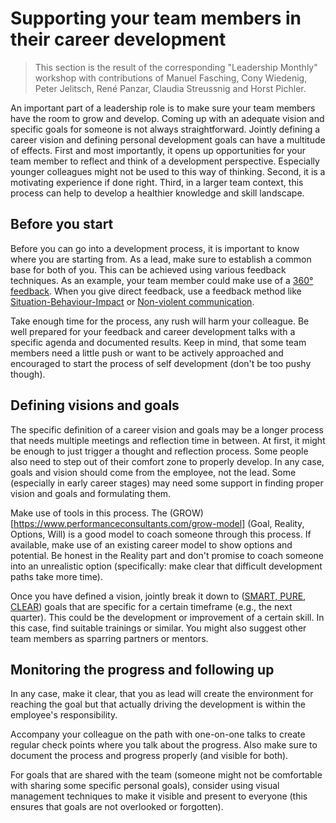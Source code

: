 # Supporting your team members in their career development

 > This section is the result of the corresponding "Leadership Monthly" workshop with contributions of Manuel Fasching, Cony Wiedenig, Peter Jelitsch, René Panzar, Claudia Streussnig and Horst Pichler.

An important part of a leadership role is to make sure your team members have the room to grow and develop. Coming up with an adequate vision and specific goals for someone is not always straightforward.
Jointly defining a career vision and defining personal development goals can have a multitude of effects. First and most importantly, it opens up opportunities for your team member to reflect and think of a development perspective. Especially younger colleagues might not be used to this way of thinking. Second, it is a motivating experience if done right. Third, in a larger team context, this process can help to develop a healthier knowledge and skill landscape. 

## Before you start
Before you can go into a development process, it is important to know where you are starting from. As a lead, make sure to establish a common base for both of you. This can be achieved using various feedback techniques. As an example, your team member could make use of a [360° feedback](https://en.wikipedia.org/wiki/360-degree_feedback). When you give direct feedback, use a feedback method like [Situation-Behaviour-Impact](https://www.mindtools.com/pages/article/situation-behavior-impact-feedback.htm) or [Non-violent communication](https://positivepsychology.com/non-violent-communication/).

Take enough time for the process, any rush will harm your colleague. Be well prepared for your feedback and career development talks with a specific agenda and documented results. Keep in mind, that some team members need a little push or want to be actively approached and encouraged to start the process of self development (don't be too pushy though).

## Defining visions and goals
The specific definition of a career vision and goals may be a longer process that needs multiple meetings and reflection time in between. At first, it might be enough to just trigger a thought and reflection process. Some people also need to step out of their comfort zone to properly develop. In any case, goals and vision should come from the employee, not the lead. Some (especially in early career stages) may need some support in finding proper vision and goals and formulating them. 

Make use of tools in this process. The (GROW)[https://www.performanceconsultants.com/grow-model] (Goal, Reality, Options, Will) is a good model to coach someone through this process. If available, make use of an existing career model to show options and potential. Be honest in the Reality part and don't promise to coach someone into an unrealistic option (specifically: make clear that difficult development paths take more time). 

Once you have defined a vision, jointly break it down to ([SMART, PURE, CLEAR](../Readme.md#goals-smart-pure-clear)) goals that are specific for a certain timeframe (e.g., the next quarter). This could be the development or improvement of a certain skill. In this case, find suitable trainings or similar. You might also suggest other team members as sparring partners or mentors.

## Monitoring the progress and following up

In any case, make it clear, that you as lead will create the environment for reaching the goal but that actually driving the development is within the employee's responsibility. 

Accompany your colleague on the path with one-on-one talks to create regular check points where you talk about the progress. Also make sure to document the process and progress properly (and visible for both).

For goals that are shared with the team (someone might not be comfortable with sharing some specific personal goals), consider using visual management techniques to make it visible and present to everyone (this ensures that goals are not overlooked or forgotten).

